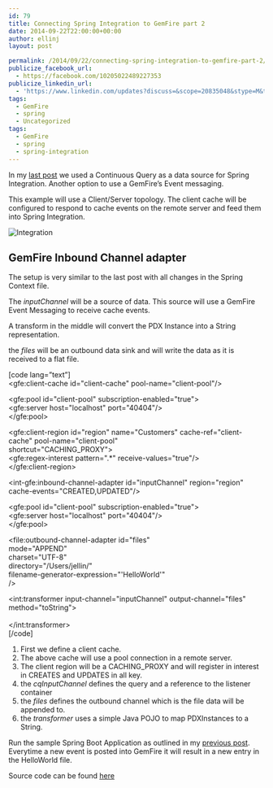 ```yaml
---
id: 79
title: Connecting Spring Integration to GemFire part 2
date: 2014-09-22T22:00:00+00:00
author: ellinj
layout: post

permalink: /2014/09/22/connecting-spring-integration-to-gemfire-part-2/
publicize_facebook_url:
  - https://facebook.com/10205022489227353
publicize_linkedin_url:
  - 'https://www.linkedin.com/updates?discuss=&scope=20835048&stype=M&topic=5920025995296915456&type=U&a=HEWi'
tags:
  - GemFire
  - spring
  - Uncategorized
tags:
  - GemFire
  - spring
  - spring-integration
---
```

In my [last post](2014/09/21/connecting-spring-integration-to-gemfire/) we used a Continuous Query as a data source for Spring Integration. Another option to use a GemFire&#8217;s Event messaging.

This example will use a Client/Server topology. The client cache will be configured to respond to cache events on the remote server and feed them into Spring Integration.

![Integration](http://www.ellin.com/blogimages/Spring_-_demo_src_main_resources_Integration_xml_-_Spring_Tool_Suite_-__Users_jellin_Documents_workspace-sts-3_6_1_RELEASE_19CFB403.png) 

## GemFire Inbound Channel adapter

The setup is very similar to the last post with all changes in the Spring Context file.

The _inputChannel_ will be a source of data. This source will use a GemFire Event Messaging to receive cache events.

A transform in the middle will convert the PDX Instance into a String representation.

the _files_ will be an outbound data sink and will write the data as it is received to a flat file.

[code lang=&#8221;text&#8221;]  
<gfe:client-cache id=&quot;client-cache&quot; pool-name=&quot;client-pool&quot;/>

<gfe:pool id=&quot;client-pool&quot; subscription-enabled=&quot;true&quot;>  
<gfe:server host=&quot;localhost&quot; port=&quot;40404&quot;/>  
</gfe:pool>

<gfe:client-region id=&quot;region&quot; name=&quot;Customers&quot; cache-ref=&quot;client-cache&quot; pool-name=&quot;client-pool&quot;  
shortcut=&quot;CACHING_PROXY&quot;>  
<gfe:regex-interest pattern=&quot;.*&quot; receive-values=&quot;true&quot;/>  
</gfe:client-region>

<int-gfe:inbound-channel-adapter id=&quot;inputChannel&quot; region=&quot;region&quot;  
cache-events=&quot;CREATED,UPDATED&quot;/>

<gfe:pool id=&quot;client-pool&quot; subscription-enabled=&quot;true&quot;>  
<gfe:server host=&quot;localhost&quot; port=&quot;40404&quot;/>  
</gfe:pool>

<file:outbound-channel-adapter id=&quot;files&quot;  
mode=&quot;APPEND&quot;  
charset=&quot;UTF-8&quot;  
directory=&quot;/Users/jellin/&quot;  
filename-generator-expression=&quot;'HelloWorld'&quot;  
/>

<int:transformer input-channel=&quot;inputChannel&quot; output-channel=&quot;files&quot;  
method=&quot;toString&quot;>  
<bean class=&quot;demo.transformer.JsonStringToObjectTransformer&quot;/>  
</int:transformer>  
[/code]

  1. First we define a client cache.
  2. The above cache will use a pool connection in a remote server.
  3. The client region will be a CACHING_PROXY and will register in interest in CREATES and UPDATES in all key. 
  4. the _cqInputChannel_ defines the query and a reference to the listener container
  5. the _files_ defines the outbound channel which is the file data will be appended to.
  6. the _transformer_ uses a simple Java POJO to map PDXInstances to a String.

Run the sample Spring Boot Application as outlined in my [previous post](2014/09/21/connecting-spring-integration-to-gemfire/). Everytime a new event is posted into GemFire it will result in a new entry in the HelloWorld file.

Source code can be found [here](https://github.com/ellinj/gemfire-boot/tree/v2.0/gemfire-integration)